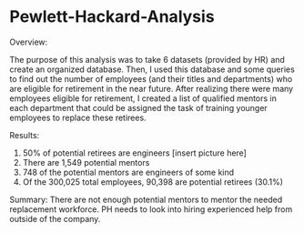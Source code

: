 # Pewlett-Hackard-Analysis

Overview:

  The purpose of this analysis was to take 6 datasets (provided by HR) and create an organized database. Then, I used this database and some queries to find out the number of employees (and their titles and departments) who are eligible for retirement in the near future. After realizing there were many employees eligible for retirement, I created a list of qualified mentors in each department that could be assigned the task of training younger employees to replace these retirees.


Results:

  1) 50% of potential retirees are engineers [insert picture here]
  2) There are 1,549 potential mentors
  3) 748 of the potential mentors are engineers of some kind
  4) Of the 300,025 total employees, 90,398 are potential retirees (30.1%)
 
Summary:
  There are not enough potential mentors to mentor the needed replacement workforce. PH needs to look into hiring experienced help from outside of the company.
